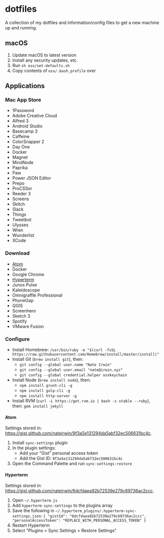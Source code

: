 # dotfiles

A collection of my dotfiles and information/config files to get a new machine up and running.

## macOS

1. Update macOS to latest version
1. Install any security updates, etc.
1. Run `sh osx/set-defaults.sh`
1. Copy contents of `osx/.bash_profile` over

## Applications

### Mac App Store

- 1Password
- Adobe Creative Cloud
- Alfred 3
- Android Studio
- Basecamp 3
- Caffeine
- ColorSnapper 2
- Day One
- Docker
- Magnet
- MindNode
- Paprika
- Paw
- Power JSON Editor
- Prepo
- ProCSSor
- Reeder 3
- Screens
- Skitch
- Slack
- Things
- Tweetbot
- Ulysses
- Wren
- Wunderlist
- XCode

### Download

- [Atom](#atom)
- Docker
- Google Chrome
- [Hyperterm](#hyperterm)
- Junos Pulse
- Kaleidoscope
- Omnigraffle Professional
- PhoneGap
- QGIS
- Screenhero
- Sketch 3
- Spotify
- VMware Fusion

### Configure

- Install Homebrew: `/usr/bin/ruby -e "$(curl -fsSL https://raw.githubusercontent.com/Homebrew/install/master/install)"`
- Install Git (`brew install git`), then:
  - `git config --global user.name "Nate Irwin"`
  - `git config --global user.email "nate@irwin.xyz"`
  - `git config --global credential.helper osxkeychain`
- Install Node (`brew install node`), then:
  - `npm install grunt-cli -g`
  - `npm install gulp-cli -g`
  - `npm install http-server -g`
- Install RVM (`curl -L https://get.rvm.io | bash -s stable --ruby`), then: `gem install jekyll`

#### Atom

Settings stored in: https://gist.github.com/nateirwin/9f3a5e131294da5abf32ec506631bc4c.

1. Install `sync-settings` plugin
1. In the plugin settings:
   - Add your "Gist" personal access token
   - Add the Gist ID: `9f3a5e131294da5abf32ec506631bc4c`
1. Open the Command Palette and run `sync-settings:restore`

#### Hyperterm

Settings stored in: https://gist.github.com/nateirwin/6dcfdaea92b72539e279c69736ac2ccc.

1. Open `~/.hyperterm.js`
1. Add `hyperterm-sync-settings` to the plugins array
1. Save the following in `~/.hyperterm_plugins/.hyperterm-sync-settings.json`:
    `{
      "gistId": "6dcfdaea92b72539e279c69736ac2ccc",
      "personalAccessToken": "REPLACE_WITH_PERSONAL_ACCESS_TOKEN"
    }`
1. Restart Hyperterm
1. Select "Plugins > Sync Settings > Restore Settings"
